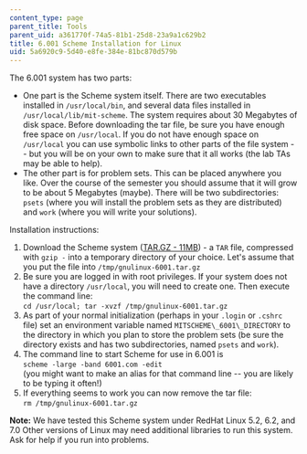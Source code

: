 ```yaml
---
content_type: page
parent_title: Tools
parent_uid: a361770f-74a5-81b1-25d8-23a9a1c629b2
title: 6.001 Scheme Installation for Linux
uid: 5a6920c9-5d40-e8fe-384e-81bc870d579b
---
```


The 6.001 system has two parts:

*   One part is the Scheme system itself. There are two executables installed in `/usr/local/bin`, and several data files installed in `/usr/local/lib/mit-scheme`. The system requires about 30 Megabytes of disk space. Before downloading the tar file, be sure you have enough free space on `/usr/local`. If you do not have enough space on `/usr/local` you can use symbolic links to other parts of the file system -- but you will be on your own to make sure that it all works (the lab TAs may be able to help).
*   The other part is for problem sets. This can be placed anywhere you like. Over the course of the semester you should assume that it will grow to be about 5 Megabytes (maybe). There will be two subdirectories: `psets` (where you will install the problem sets as they are distributed) and `work` (where you will write your solutions).

Installation instructions:

1.  Download the Scheme system ([TAR.GZ - 11MB](/ans7870/6/6.090/iap05/tools/gnulinux-6001.tar.gz)) - a `TAR` file, compressed with `gzip -` into a temporary directory of your choice. Let's assume that you put the file into `/tmp/gnulinux-6001.tar.gz`
2.  Be sure you are logged in with root privileges. If your system does not have a directory `/usr/local`, you will need to create one. Then execute the command line:  
    `cd /usr/local; tar -xvzf /tmp/gnulinux-6001.tar.gz`
3.  As part of your normal initialization (perhaps in your `.login` or `.cshrc` file) set an environment variable named `MITSCHEME\_6001\_DIRECTORY` to the directory in which you plan to store the problem sets (be sure the directory exists and has two subdirectories, named `psets` and `work`).
4.  The command line to start Scheme for use in 6.001 is  
    `scheme -large -band 6001.com -edit`  
    (you might want to make an alias for that command line -- you are likely to be typing it often!)
5.  If everything seems to work you can now remove the tar file:  
    `rm /tmp/gnulinux-6001.tar.gz`

**Note:** We have tested this Scheme system under RedHat Linux 5.2, 6.2, and 7.0 Other versions of Linux may need additional libraries to run this system. Ask for help if you run into problems.